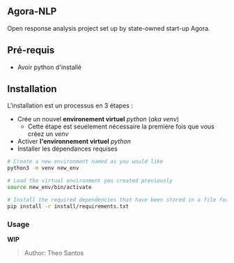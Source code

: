 ## Agora-NLP

Open response analysis project set up by state-owned start-up Agora.


## Pré-requis

- Avoir python d'installé

## Installation

L'installation est un processus en 3 étapes :
- Crée un nouvel **environement virtuel** *python* (*aka venv*)
  - Cette étape est seuelement nécessaire la première fois que vous créez un *venv*
- Activer **l'environnement virtuel** *python*
- Installer les dépendances requises

```bash 
# Create a new environment named as you would like 
python3 -m venv new_env
```

```bash 
# Load the virtual environment you created previously
source new_env/bin/activate
```

```bash
# Install the required dependencies that have been stored in a file for the occasion
pip install -r install/requirements.txt
```

### Usage

**WIP**

> Author: Theo Santos